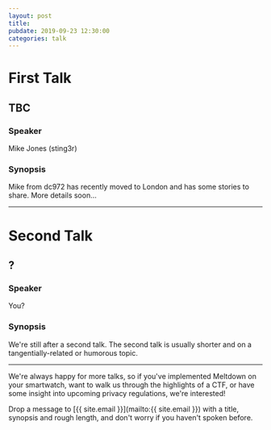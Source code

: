 ```yaml
---
layout: post
title:
pubdate: 2019-09-23 12:30:00
categories: talk
---
```


# First Talk

## TBC

### Speaker

Mike Jones (sting3r)

### Synopsis

Mike from dc972 has recently moved to London and has some stories to share. More details soon...

<hr>

# Second Talk

## ?

### Speaker

You?

### Synopsis

We're still after a second talk. The second talk is usually shorter and on a tangentially-related or humorous topic.

<hr>

We're always happy for more talks, so if you've implemented Meltdown on your smartwatch,
want to walk us through the highlights of a CTF, or have some insight into upcoming privacy
regulations, we're interested!

Drop a message to [{{ site.email }}](mailto:{{ site.email }}) with a title,
synopsis and rough length, and don't worry if you haven't spoken before.
